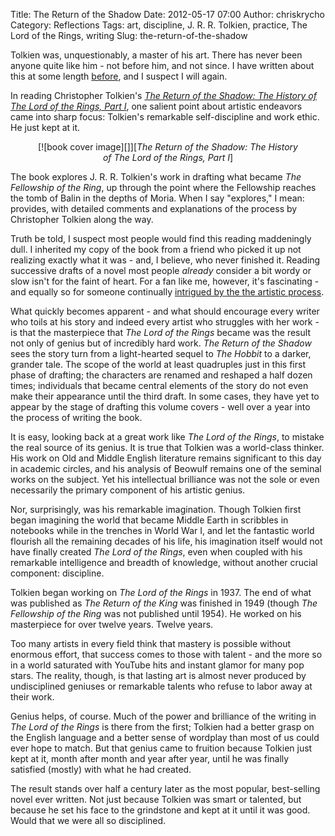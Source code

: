 Title: The Return of the Shadow
Date: 2012-05-17 07:00
Author: chriskrycho
Category: Reflections
Tags: art, discipline, J. R. R. Tolkien, practice, The Lord of the Rings, writing
Slug: the-return-of-the-shadow

Tolkien was, unquestionably, a master of his art. There has never been
anyone quite like him - not before him, and not since. I have written
about this at some length [before][], and I suspect I will again.

In reading Christopher Tolkien's [<cite>The Return of the Shadow: The
History of The Lord of the Rings, Part I</cite>][], one salient point
about artistic endeavors came into sharp focus: Tolkien's remarkable
self-discipline and work ethic. He just kept at it. <!--more-->

<figure class="vertical" style="text-align: center;">
[![book cover image][]][<cite>The Return of the Shadow: The History of
The Lord of the Rings, Part I</cite>]

</figure>
The book explores J. R. R. Tolkien's work in drafting what became
<cite>The Fellowship of the Ring</cite>, up through the point where the
Fellowship reaches the tomb of Balin in the depths of Moria. When I say
"explores," I mean: provides, with detailed comments and explanations of
the process by Christopher Tolkien along the way.

Truth be told, I suspect most people would find this reading maddeningly
dull. I inherited my copy of the book from a friend who picked it up not
realizing exactly what it was - and, I believe, who never finished it.
Reading successive drafts of a novel most people *already* consider a
bit wordy or slow isn't for the faint of heart. For a fan like me,
however, it's fascinating - and equally so for someone continually
[intrigued by the the artistic process][].

What quickly becomes apparent - and what should encourage every writer
who toils at his story and indeed every artist who struggles with her
work - is that the masterpiece that <cite>The Lord of the Rings</cite>
became was the result not only of genius but of incredibly hard work.
<cite>The Return of the Shadow</cite> sees the story turn from a
light-hearted sequel to <cite>The Hobbit</cite> to a darker, grander
tale. The scope of the world at least quadruples just in this first
phase of drafting; the characters are renamed and reshaped a half dozen
times; individuals that became central elements of the story do not even
make their appearance until the third draft. In some cases, they have
yet to appear by the stage of drafting this volume covers - well over a
year into the process of writing the book.

It is easy, looking back at a great work like <cite>The Lord of the
Rings</cite>, to mistake the real source of its genius. It is true that
Tolkien was a world-class thinker. His work on Old and Middle English
literature remains significant to this day in academic circles, and his
analysis of Beowulf remains one of the seminal works on the subject. Yet
his intellectual brilliance was not the sole or even necessarily the
primary component of his artistic genius.

Nor, surprisingly, was his remarkable imagination. Though Tolkien first
began imagining the world that became Middle Earth in scribbles in
notebooks while in the trenches in World War I, and let the fantastic
world flourish all the remaining decades of his life, his imagination
itself would not have finally created *The Lord of the Rings*, even when
coupled with his remarkable intelligence and breadth of knowledge,
without another crucial component: discipline.

Tolkien began working on <cite>The Lord of the Rings</cite> in 1937. The
end of what was published as <cite>The Return of the King</cite> was
finished in 1949 (though <cite>The Fellowship of the Ring</cite> was not
published until 1954). He worked on his masterpiece for over twelve
years. Twelve years.

Too many artists in every field think that mastery is possible without
enormous effort, that success comes to those with talent - and the more
so in a world saturated with YouTube hits and instant glamor for many
pop stars. The reality, though, is that lasting art is almost never
produced by undisciplined geniuses or remarkable talents who refuse to
labor away at their work.

Genius helps, of course. Much of the power and brilliance of the writing
in <cite>The Lord of the Rings</cite> is there from the first; Tolkien
had a better grasp on the English language and a better sense of
wordplay than most of us could ever hope to match. But that genius came
to fruition because Tolkien just kept at it, month after month and year
after year, until he was finally satisfied (mostly) with what he had
created.

The result stands over half a century later as the most popular,
best-selling novel ever written. Not just because Tolkien was smart or
talented, but because he set his face to the grindstone and kept at it
until it was good. Would that we were all so disciplined.

  [before]: http://www.chriskrycho.com/art/reflections/the-triumph-of-howard-shore/
    "The Triumph of Howard Shore"
  [<cite>The Return of the Shadow: The History of The Lord of the Rings,
  Part I</cite>]: http://www.amazon.com/gp/product/061808357X/ref=as_li_ss_tl?ie=UTF8&tag=ars-artis-20&linkCode=as2&camp=1789&creative=390957&creativeASIN=061808357X
    "Get it at Amazon"
  [book cover image]: http://www.chriskrycho.com/art/files/2012/05/return_shadow.jpg
    "The Return of the Shadow"
  [intrigued by the the artistic process]: http://www.chriskrycho.com/art/reflections/and-the-stew-tastes-good/
    "And the stew tastes good"

